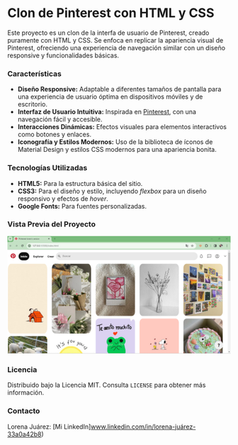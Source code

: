 # Clon de Pinterest con HTML y CSS

Este proyecto es un clon de la interfa de usuario de Pinterest, creado puramente con HTML y CSS. Se enfoca en replicar la apariencia visual de Pinterest, ofreciendo una experiencia de navegación similar con un diseño responsive y funcionalidades básicas.

### Características
* **Diseño Responsive:** Adaptable a diferentes tamaños de pantalla para una experiencia de usuario óptima en dispositivos móviles y de escritorio.
* **Interfaz de Usuario Intuitiva:** Inspirada en [Pinterest](https://www.pinterest.es/), con una navegación fácil y accesible.
* **Interacciones Dinámicas:** Efectos visuales para elementos interactivos como botones y enlaces.
* **Iconografía y Estilos Modernos:** Uso de la biblioteca de íconos de Material Design y estilos CSS modernos para una apariencia bonita.
### Tecnologías Utilizadas
* **HTML5:** Para la estructura básica del sitio.
* **CSS3:** Para el diseño y estilo, incluyendo _flexbox_ para un diseño responsivo y efectos de _hover_.
* **Google Fonts:** Para fuentes personalizadas.

### Vista Previa del Proyecto
![Demo](/Imagenes/PinterestScreen.png)

### Licencia
Distribuido bajo la Licencia MIT. Consulta `LICENSE` para obtener más información.

### Contacto
Lorena Juárez: [Mi LinkedIn]www.linkedin.com/in/lorena-juárez-33a0a42b8)
